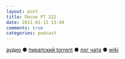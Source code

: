 ```yaml
---
layout: post
title: После РТ 222
date: 2011-01-15 13:49
comments: true
categories: podcast
---
```

[аудио](http://cdn.radio-t.com/rt222post.mp3) ● [пиратский torrent](http://pirates.radio-t.com/torrents/rt222post.mp3.torrent) ● [лог чата](http://chat.radio-t.com/logs/radio-t-222.html) ● [wiki](http://wiki.radio-t.com/%D0%9F%D0%BE%D1%81%D0%BB%D0%B5_%D0%A0%D0%A2_222)<audio src="http://cdn.radio-t.com/rt222post.mp3" preload="none">
